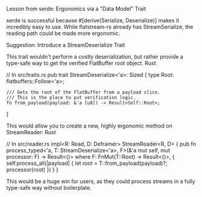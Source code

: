 Lesson from serde: Ergonomics via a "Data Model" Trait

serde is successful because #[derive(Serialize, Deserialize)] makes it incredibly easy to use. While flatstream-rs already has StreamSerialize, the reading path could be made more ergonomic.

Suggestion: Introduce a StreamDeserialize Trait

This trait wouldn't perform a costly deserialization, but rather provide a type-safe way to get the verified FlatBuffer root object.
Rust

// In src/traits.rs
pub trait StreamDeserialize<'a>: Sized {
    type Root: flatbuffers::Follow<'a>;

    /// Gets the root of the FlatBuffer from a payload slice.
    /// This is the place to put verification logic.
    fn from_payload(payload: &'a [u8]) -> Result<Self::Root>;
}

This would allow you to create a new, highly ergonomic method on StreamReader:
Rust

// In src/reader.rs
impl<R: Read, D: Deframer> StreamReader<R, D> {
    pub fn process_typed<'a, T: StreamDeserialize<'a>, F>(&'a mut self, mut processor: F) -> Result<()>
    where
        F: FnMut(T::Root) -> Result<()>,
    {
        self.process_all(|payload| {
            let root = T::from_payload(payload)?;
            processor(root)
        })
    }
}

This would be a huge win for users, as they could process streams in a fully type-safe way without boilerplate.
